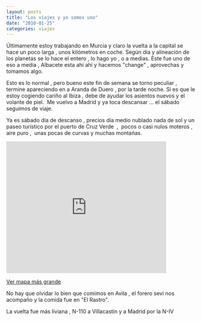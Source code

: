 ```yaml
---
layout: posts
title: "Los viajes y yo somos uno"
date: "2010-01-25"
categories: viajes
---
```


Últimamente estoy trabajando en Murcia y claro la vuelta a la capital se hace un poco larga , unos kilómetros en coche. Según día y alineación de los planetas se lo hace el entero , lo hago yo , o a medias. Este fue uno de eso a media , Albacete esta ahí ahí y hacemos "change" , aprovechas y tomamos algo.

Esto es lo normal , pero bueno este fin de semana se torno peculiar , termine apareciendo en a Aranda de Duero , por la tarde noche. Si es que le estoy cogiendo cariño al Ibiza , debe de ayudar los asientos nuevos y el volante de piel.  Me vuelvo a Madrid y ya toca descansar ... el sábado seguimos de viaje.

Ya es sábado día de descanso , precios día medio nublado nada de sol y un paseo turístico por el puerto de Cruz Verde  ,  pocos o casi nulos moteros , aire puro ,  unas pocas de curvas y muchas montañas.

<iframe width="425" height="350" frameborder="0" scrolling="no" marginheight="0" marginwidth="0" src="https://maps.google.es/maps?f=d&amp;source=s_d&amp;saddr=Madrid&amp;daddr=40.591014,-4.325867+to:Avila&amp;hl=es&amp;geocode=FbO1aAIdh4nH_ynJZjc4fShCDTF9mVDtwJxGrQ%3B%3BFSZebAIdXke4_ylTMMJ5evFADTEA5fNaB4cFBA&amp;mra=dpe&amp;mrcr=0&amp;mrsp=1&amp;sz=10&amp;via=1&amp;sll=40.708751,-4.10202&amp;sspn=0.536111,1.234589&amp;ie=UTF8&amp;ll=40.708751,-4.10202&amp;spn=0.536111,1.234589&amp;output=embed"></iframe>

  
[Ver mapa más grande](https://maps.google.es/maps?f=d&source=embed&saddr=Madrid&daddr=40.591014,-4.325867+to:Avila&hl=es&geocode=FbO1aAIdh4nH_ynJZjc4fShCDTF9mVDtwJxGrQ%3B%3BFSZebAIdXke4_ylTMMJ5evFADTEA5fNaB4cFBA&mra=dpe&mrcr=0&mrsp=1&sz=10&via=1&sll=40.708751,-4.10202&sspn=0.536111,1.234589&ie=UTF8&ll=40.708751,-4.10202&spn=0.536111,1.234589)

No hay que olvidar lo bien que comimos en Avila , el forero sevi nos acompaño y la comida fue en "El Rastro".

La vuelta fue más liviana , N-110 a Villacastin y a Madrid por la N-IV
